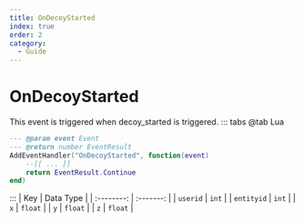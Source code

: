 ```yaml
---
title: OnDecoyStarted
index: true
order: 2
category:
  - Guide
---
```


# OnDecoyStarted
This event is triggered when decoy_started is triggered.
::: tabs
@tab Lua
```lua
--- @param event Event
--- @return number EventResult
AddEventHandler("OnDecoyStarted", function(event)
    --[[ ... ]]
    return EventResult.Continue
end)
```

:::
|     Key    | Data Type |
| :--------: | :-------: |
|  `userid`  |   `int`   |
| `entityid` |   `int`   |
|     `x`    |  `float`  |
|     `y`    |  `float`  |
|     `z`    |  `float`  |